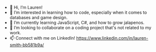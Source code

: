 - 👋 Hi, I’m Lauren!
- 👀 I’m interested in learning how to code, especially when it comes to databases and game design.
- 🌱 I’m currently learning JavaScript, C#, and how to grow jalapenos.
- 💞️ I’m looking to collaborate on a coding project that's not related to my work.
- 📫 Connect with me on LinkedIn! https://www.linkedin.com/in/lauren-smith-bb581b9a/

<!---
luckbringer153/luckbringer153 is a ✨ special ✨ repository because its `README.md` (this file) appears on your GitHub profile.
You can click the Preview link to take a look at your changes.
--->
